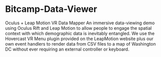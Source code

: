 # Bitcamp-Data-Viewer
Oculus + Leap Motion VR Data Mapper
An immersive data-viewing demo using Oculus Rift and Leap Motion to allow people to engage the spatial context with which demographic data is inevitably entangled. We use the Hovercast VR Menu plugin provided on the LeapMotion website plus our own event handlers to render data from CSV files to a map of Washington DC without ever requiring an external controller or keyboard.
